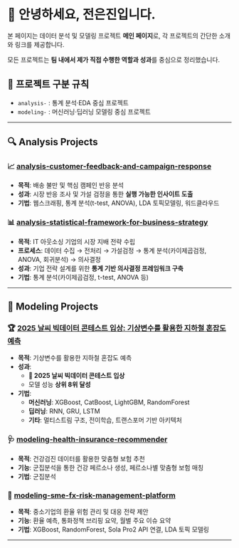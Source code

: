 # 👋 안녕하세요, 전은진입니다.

본 페이지는 데이터 분석 및 모델링 프로젝트 **메인 페이지**로, 
각 프로젝트의 간단한 소개와 링크를 제공합니다.

모든 프로젝트는 **팀 내에서 제가 직접 수행한 역할과 성과**를 중심으로 정리했습니다.

## 📌 프로젝트 구분 규칙
- `analysis-` : 통계 분석·EDA 중심 프로젝트
- `modeling-` : 머신러닝·딥러닝 모델링 중심 프로젝트

---

## 🔍 Analysis Projects
### 📈 [analysis-customer-feedback-and-campaign-response](https://github.com/silverjin7778/analysis-customer-feedback-and-campaign-response)
- **목적**: 배송 불만 및 핵심 캠페인 반응 분석  
- **성과**: 시장 반응 조사 및 가설 검정을 통한 **실행 가능한 인사이트 도출**
- **기법**: 웹스크래핑, 통계 분석(t-test, ANOVA), LDA 토픽모델링, 워드클라우드  

### 📊 [analysis-statistical-framework-for-business-strategy](https://github.com/silverjin7778/analysis-statistical-framework-for-business-strategy)
- **목적**: IT 아웃소싱 기업의 시장 지배 전략 수립  
- **프로세스**: 데이터 수집 → 전처리 → 가설검정 → 통계 분석(카이제곱검정, ANOVA, 회귀분석) → 의사결정  
- **성과**: 기업 전략 설계를 위한 **통계 기반 의사결정 프레임워크 구축**
- **기법**: 통계 분석(카이제곱검정, t-test, ANOVA 등)

---

## 🤖 Modeling Projects
### 🏆 [2025 날씨 빅데이터 콘테스트 입상: 기상변수를 활용한 지하철 혼잡도 예측](https://github.com/silverjin7778/modeling-2025-weather-bigdata-contest-award-subway-congestion-prediction-with-weather)
- **목적**: 기상변수를 활용한 지하철 혼잡도 예측  
- **성과**:  
  - **🏅 2025 날씨 빅데이터 콘테스트 입상**  
  - 모델 성능 **상위 8위 달성**  
- **기법**:  
  - **머신러닝**: XGBoost, CatBoost, LightGBM, RandomForest  
  - **딥러닝**: RNN, GRU, LSTM  
  - **기타**: 멀티스트림 구조, 전이학습, 트랜스포머 기반 아키텍처

### 🩺 [modeling-health-insurance-recommender](https://github.com/silverjin7778/modeling-health-insurance-recommender)
- **목적**: 건강검진 데이터를 활용한 맞춤형 보험 추천  
- **기능**: 군집분석을 통한 건강 페르소나 생성, 페르소나별 맞춤형 보험 매칭
- **기법**: 군집분석

### 💱 [modeling-sme-fx-risk-management-platform](https://github.com/silverjin7778/modeling-sme-fx-risk-management-platform)
- **목적**: 중소기업의 환율 위험 관리 및 대응 전략 제안  
- **기능**: 환율 예측, 통화정책 브리핑 요약, 월별 주요 이슈 요약
- **기법**: XGBoost, RandomForest, Sola Pro2 API 연결, LDA 토픽 모델링

---

